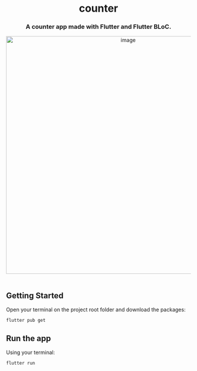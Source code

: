 <div align="center">
    <h1>counter</h1>
    <h3>A counter app made with Flutter and Flutter BLoC.</h3>    
    <img height="650" alt="image" src="https://user-images.githubusercontent.com/8771994/144713085-896b6e20-ff69-4dce-b434-779d33744ac9.png">
    <br/>
    <br/>
</div>


## Getting Started

Open your terminal on the project root folder and download the packages:

	flutter pub get
      
## Run the app
Using your terminal:

	flutter run
